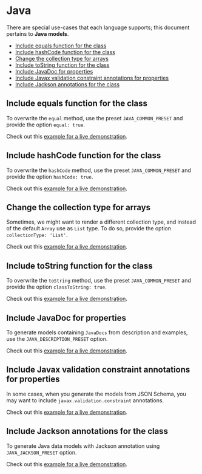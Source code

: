 # Java

There are special use-cases that each language supports; this document pertains to **Java models**.

<!-- toc is generated with GitHub Actions do not remove toc markers -->

<!-- toc -->

- [Include equals function for the class](#include-equals-function-for-the-class)
- [Include hashCode function for the class](#include-hashcode-function-for-the-class)
- [Change the collection type for arrays](#change-the-collection-type-for-arrays)
- [Include toString function for the class](#include-tostring-function-for-the-class)
- [Include JavaDoc for properties](#include-javadoc-for-properties)
- [Include Javax validation constraint annotations for properties](#include-javax-validation-constraint-annotations-for-properties)
- [Include Jackson annotations for the class](#include-jackson-annotations-for-the-class)

<!-- tocstop -->

## Include equals function for the class

To overwrite the `equal` method, use the preset `JAVA_COMMON_PRESET` and provide the option `equal: true`.

Check out this [example for a live demonstration](../../examples/java-generate-equals).

## Include hashCode function for the class

To overwrite the `hashCode` method, use the preset `JAVA_COMMON_PRESET` and provide the option `hashCode: true`.

Check out this [example for a live demonstration](../../examples/java-generate-hashcode).

## Change the collection type for arrays

Sometimes, we might want to render a different collection type, and instead of the default `Array` use as `List` type. To do so, provide the option `collectionType: 'List'`.

Check out this [example for a live demonstration](../../examples/java-change-collection-type).

## Include toString function for the class

To overwrite the `toString` method, use the preset `JAVA_COMMON_PRESET` and provide the option `classToString: true`.

Check out this [example for a live demonstration](../../examples/java-generate-tostring).

## Include JavaDoc for properties

To generate models containing `JavaDocs` from description and examples, use the `JAVA_DESCRIPTION_PRESET` option.

Check out this [example for a live demonstration](../../examples/java-generate-javadoc).

## Include Javax validation constraint annotations for properties

In some cases, when you generate the models from JSON Schema, you may want to include `javax.validation.constraint` annotations.

Check out this [example for a live demonstration](../../examples/java-generate-javax-constraint-annotation).

## Include Jackson annotations for the class

To generate Java data models with Jackson annotation using `JAVA_JACKSON_PRESET` option.

Check out this [example for a live demonstration](../../examples/java-generate-jackson-annotation).
